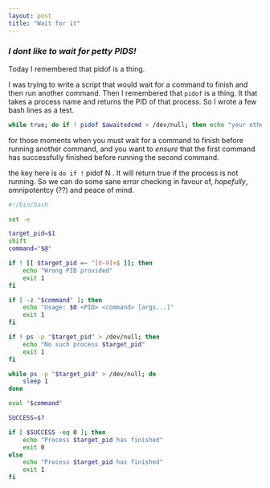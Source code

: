 ```yaml
---
layout: post
title: "Wait for it"
---
```

### _I dont like to_ *wait* _for *petty PIDS!*_

<!-- ![_config.yml]({{ site.baseurl }}/images/config.png) -->

Today I remembered that pidof is a thing. 
    
  I was trying to write a script that would wait for a command to finish and then run another 
command. Then I remembered that `pidof` is a thing. It that takes a process name and returns the PID of that process.
So I wrote a few bash lines as a test.


```bash
while true; do if ! pidof $awaitedcmd > /dev/null; then echo "your other command"; fi; sleep 1; done
```

for those moments when you must wait for a command to finish before running another command, and you want to _ensure_ 
that the first command has successfully finished before running the second command.

the key here is ```do if !``` pidof N . It will return true if the process is not running. So we can do some 
sane error checking in favour of, _hopefully_, omnipotentcy (??) and peace of mind.


```bash
#!/bin/bash

set -e

target_pid=$1
shift  
command="$@"  

if ! [[ $target_pid =~ ^[0-9]+$ ]]; then
    echo "Wrong PID provided"
    exit 1
fi

if [ -z "$command" ]; then
    echo "Usage: $0 <PID> <command> [args...]"
    exit 1
fi

if ! ps -p "$target_pid" > /dev/null; then
    echo "No such process $target_pid"
    exit 1
fi

while ps -p "$target_pid" > /dev/null; do
    sleep 1
done

eval "$command"

SUCCESS=$?

if [ $SUCCESS -eq 0 ]; then
    echo "Process $target_pid has finished"
    exit 0
else
    echo "Process $target_pid has finished"
    exit 1
fi

```
